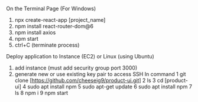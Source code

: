 On the Terminal Page (For Windows)
1. npx create-react-app [project_name]
2. npm install react-router-dom@6
3. npm install axios
4. npm start
5. ctrl+C (terminate process)

Deploy application to Instance (EC2) or Linux (using Ubuntu)
1. add instance (must add security group port 3000)
2. generate new or use existing key pair to access SSH
In command
    1  git clone [https://github.com/cheeseig9/product-ui.git]
    2  ls
    3  cd [product-ui]
    4  sudo apt install npm
    5  sudo apt-get update
    6  sudo apt install npm
    7  ls
    8  npm i
    9  npm start
